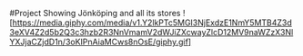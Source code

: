 #Project Showing Jönköping and all its stores
![https://media.giphy.com/media/v1.Y2lkPTc5MGI3NjExdzE1NmY5MTB4Z3d3eXV4Z2d5b2Q3c3hzb2R3NnVmamV2dWJiZXcwayZlcD12MV9naWZzX3NlYXJjaCZjdD1n/3oKIPnAiaMCws8nOsE/giphy.gif]
